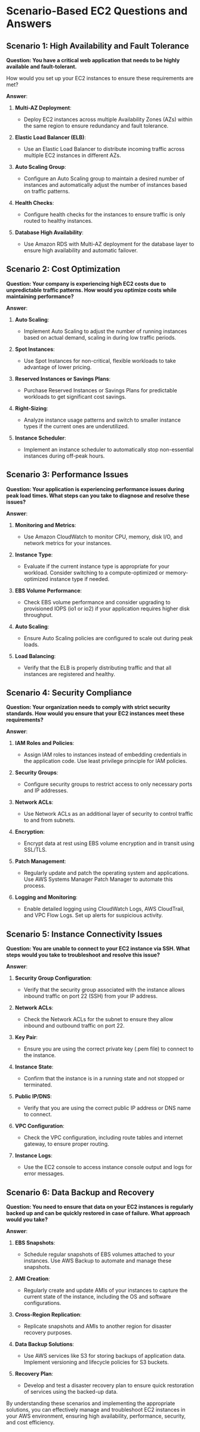  <h1>Scenario-Based EC2 Questions and Answers</h1>



<h2>Scenario 1: High Availability and Fault Tolerance</h2>

**Question: You have a critical web application that needs to be highly available and fault-tolerant.**

How would you set up your EC2 instances to ensure these requirements are met?


**Answer**:

1. **Multi-AZ Deployment**:
   
   - Deploy EC2 instances across multiple Availability Zones (AZs) within the same region to ensure redundancy and fault tolerance.
     
2. **Elastic Load Balancer (ELB)**:
   
   - Use an Elastic Load Balancer to distribute incoming traffic across multiple EC2 instances in different AZs.
     
3. **Auto Scaling Group**:
   
   - Configure an Auto Scaling group to maintain a desired number of instances and automatically adjust the number of instances based on traffic patterns.
     
4. **Health Checks**:
   
   - Configure health checks for the instances to ensure traffic is only routed to healthy instances.
     
5. **Database High Availability**:
    
   - Use Amazon RDS with Multi-AZ deployment for the database layer to ensure high availability and automatic failover.
     


<h2>Scenario 2: Cost Optimization</h2>

**Question: Your company is experiencing high EC2 costs due to unpredictable traffic patterns. How would you optimize costs while maintaining performance?**


**Answer**:

1. **Auto Scaling**:
   
   - Implement Auto Scaling to adjust the number of running instances based on actual demand, scaling in during low traffic periods.
     
2. **Spot Instances**:
   
   - Use Spot Instances for non-critical, flexible workloads to take advantage of lower pricing.
     
3. **Reserved Instances or Savings Plans**:
   
   - Purchase Reserved Instances or Savings Plans for predictable workloads to get significant cost savings.
     
4. **Right-Sizing**:
   
   - Analyze instance usage patterns and switch to smaller instance types if the current ones are underutilized.
     
5. **Instance Scheduler**:
    
   - Implement an instance scheduler to automatically stop non-essential instances during off-peak hours.
     


<h2>Scenario 3: Performance Issues</h2>

**Question: Your application is experiencing performance issues during peak load times. What steps can you take to diagnose and resolve these issues?**


**Answer**:

1. **Monitoring and Metrics**:
   
   - Use Amazon CloudWatch to monitor CPU, memory, disk I/O, and network metrics for your instances.
     
2. **Instance Type**:
   
   - Evaluate if the current instance type is appropriate for your workload. Consider switching to a compute-optimized or memory-optimized instance type if needed.
     
3. **EBS Volume Performance**:
   
   - Check EBS volume performance and consider upgrading to provisioned IOPS (io1 or io2) if your application requires higher disk throughput.
     
4. **Auto Scaling**:
   
   - Ensure Auto Scaling policies are configured to scale out during peak loads.
     
5. **Load Balancing**:
    
   - Verify that the ELB is properly distributing traffic and that all instances are registered and healthy.
     


<h2>Scenario 4: Security Compliance</h2>

**Question: Your organization needs to comply with strict security standards. How would you ensure that your EC2 instances meet these requirements?**


**Answer**:

1. **IAM Roles and Policies**:
   
   - Assign IAM roles to instances instead of embedding credentials in the application code. Use least privilege principle for IAM policies.
     
2. **Security Groups**:
   
   - Configure security groups to restrict access to only necessary ports and IP addresses.
     
3. **Network ACLs**:
   
   - Use Network ACLs as an additional layer of security to control traffic to and from subnets.
     
4. **Encryption**:
   
   - Encrypt data at rest using EBS volume encryption and in transit using SSL/TLS.
     
5. **Patch Management**:
    
   - Regularly update and patch the operating system and applications. Use AWS Systems Manager Patch Manager to automate this process.
     
6. **Logging and Monitoring**:
    
   - Enable detailed logging using CloudWatch Logs, AWS CloudTrail, and VPC Flow Logs. Set up alerts for suspicious activity.
     


<h2>Scenario 5: Instance Connectivity Issues</h2>

**Question: You are unable to connect to your EC2 instance via SSH. What steps would you take to troubleshoot and resolve this issue?**


**Answer**:

1. **Security Group Configuration**:
   
   - Verify that the security group associated with the instance allows inbound traffic on port 22 (SSH) from your IP address.
     
2. **Network ACLs**:
   
   - Check the Network ACLs for the subnet to ensure they allow inbound and outbound traffic on port 22.
     
3. **Key Pair**:
   
   - Ensure you are using the correct private key (.pem file) to connect to the instance.
     
4. **Instance State**:
   
   - Confirm that the instance is in a running state and not stopped or terminated.
     
5. **Public IP/DNS**:
    
   - Verify that you are using the correct public IP address or DNS name to connect.
     
6. **VPC Configuration**:
    
   - Check the VPC configuration, including route tables and internet gateway, to ensure proper routing.
     
7. **Instance Logs**:
    
   - Use the EC2 console to access instance console output and logs for error messages.
     


<h2>Scenario 6: Data Backup and Recovery</h2>

**Question: You need to ensure that data on your EC2 instances is regularly backed up and can be quickly restored in case of failure. What approach would you take?**


**Answer**:

1. **EBS Snapshots**:
   
   - Schedule regular snapshots of EBS volumes attached to your instances. Use AWS Backup to automate and manage these snapshots.
     
2. **AMI Creation**:
   
   - Regularly create and update AMIs of your instances to capture the current state of the instance, including the OS and software configurations.
     
3. **Cross-Region Replication**:
   
   - Replicate snapshots and AMIs to another region for disaster recovery purposes.
     
4. **Data Backup Solutions**:
   
   - Use AWS services like S3 for storing backups of application data. Implement versioning and lifecycle policies for S3 buckets.
     
5. **Recovery Plan**:
    
   - Develop and test a disaster recovery plan to ensure quick restoration of services using the backed-up data.
     

By understanding these scenarios and implementing the appropriate solutions, you can effectively manage and troubleshoot EC2 instances in your AWS environment, ensuring high availability, performance, security, and cost efficiency.
